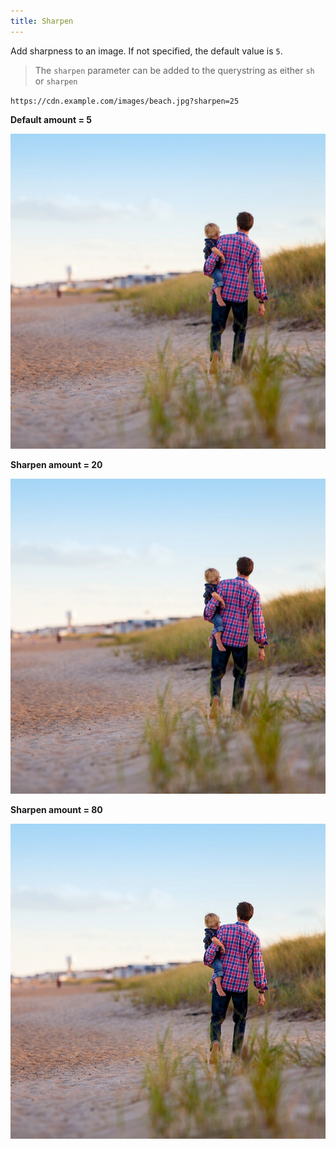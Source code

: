 ```yaml
---
title: Sharpen
---
```


Add sharpness to an image. If not specified, the default value is `5`.

> The `sharpen` parameter can be added to the querystring as either `sh` or `sharpen`

`https://cdn.example.com/images/beach.jpg?sharpen=25`

**Default amount = 5**

![Sharpen 5](/assets/cdn/beach-sharp-5.jpeg "Image credit: Danielle MacInnes (https://unsplash.com/@dsmacinnes)")

**Sharpen amount = 20**

![Sharpen 20](/assets/cdn/beach-sharp-20.jpeg "Image credit: Danielle MacInnes (https://unsplash.com/@dsmacinnes)")

**Sharpen amount = 80**

![Sharpen 80](/assets/cdn/beach-sharp-80.jpeg "Image credit: Danielle MacInnes (https://unsplash.com/@dsmacinnes)")